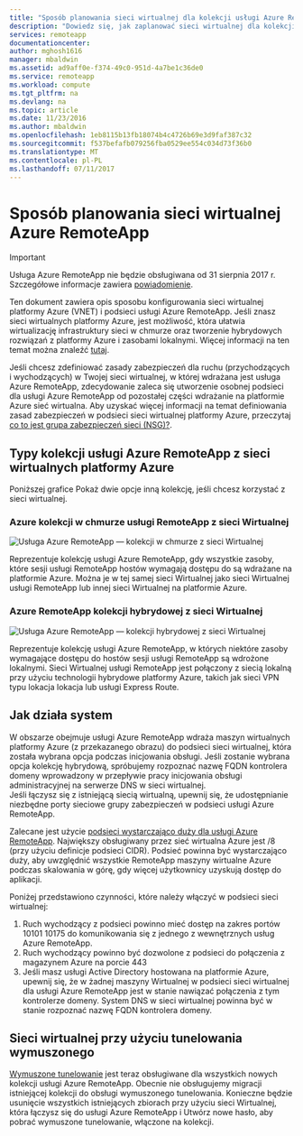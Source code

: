 ```yaml
---
title: "Sposób planowania sieci wirtualnej dla kolekcji usługi Azure RemoteApp | Dokumentacja firmy Microsoft"
description: "Dowiedz się, jak zaplanować sieci wirtualnej dla kolekcji usługi Azure RemoteApp."
services: remoteapp
documentationcenter: 
author: mghosh1616
manager: mbaldwin
ms.assetid: ad9aff0e-f374-49c0-951d-4a7be1c36de0
ms.service: remoteapp
ms.workload: compute
ms.tgt_pltfrm: na
ms.devlang: na
ms.topic: article
ms.date: 11/23/2016
ms.author: mbaldwin
ms.openlocfilehash: 1eb8115b13fb18074b4c4726b69e3d9faf387c32
ms.sourcegitcommit: f537befafb079256fba0529ee554c034d73f36b0
ms.translationtype: MT
ms.contentlocale: pl-PL
ms.lasthandoff: 07/11/2017
---
```

# <a name="how-to-plan-your-virtual-network-for-azure-remoteapp"></a>Sposób planowania sieci wirtualnej Azure RemoteApp
> [!IMPORTANT]
> Usługa Azure RemoteApp nie będzie obsługiwana od 31 sierpnia 2017 r. Szczegółowe informacje zawiera [powiadomienie](https://go.microsoft.com/fwlink/?linkid=821148).
> 
> 

Ten dokument zawiera opis sposobu konfigurowania sieci wirtualnej platformy Azure (VNET) i podsieci usługi Azure RemoteApp. Jeśli znasz sieci wirtualnych platformy Azure, jest możliwość, która ułatwia wirtualizację infrastruktury sieci w chmurze oraz tworzenie hybrydowych rozwiązań z platformy Azure i zasobami lokalnymi. Więcej informacji na ten temat można znaleźć [tutaj](../virtual-network/virtual-networks-overview.md).

Jeśli chcesz zdefiniować zasady zabezpieczeń dla ruchu (przychodzących i wychodzących) w Twojej sieci wirtualnej, w której wdrażana jest usługa Azure RemoteApp, zdecydowanie zaleca się utworzenie osobnej podsieci dla usługi Azure RemoteApp od pozostałej części wdrażanie na platformie Azure sieć wirtualna. Aby uzyskać więcej informacji na temat definiowania zasad zabezpieczeń w podsieci sieci wirtualnej platformy Azure, przeczytaj [co to jest grupa zabezpieczeń sieci (NSG)?](../virtual-network/virtual-networks-nsg.md).

## <a name="types-of-azure-remoteapp-collections-with-azure-virtual-networks"></a>Typy kolekcji usługi Azure RemoteApp z sieci wirtualnych platformy Azure
Poniższej grafice Pokaż dwie opcje inną kolekcję, jeśli chcesz korzystać z sieci wirtualnej.

### <a name="azure-remoteapp-cloud-collection-with-vnet"></a>Azure kolekcji w chmurze usługi RemoteApp z sieci Wirtualnej
 ![Usługa Azure RemoteApp — kolekcji w chmurze z sieci Wirtualnej](./media/remoteapp-planvpn/ra-cloudvpn.png)

Reprezentuje kolekcję usługi Azure RemoteApp, gdy wszystkie zasoby, które sesji usługi RemoteApp hostów wymagają dostępu do są wdrażane na platformie Azure. Można je w tej samej sieci Wirtualnej jako sieci Wirtualnej usługi RemoteApp lub innej sieci Wirtualnej na platformie Azure.

### <a name="azure-remoteapp-hybrid-collection-with-vnet"></a>Azure RemoteApp kolekcji hybrydowej z sieci Wirtualnej
![Usługa Azure RemoteApp — kolekcji hybrydowej z sieci Wirtualnej](./media/remoteapp-planvpn/ra-hybridvpn.png)

Reprezentuje kolekcję usługi Azure RemoteApp, w których niektóre zasoby wymagające dostępu do hostów sesji usługi RemoteApp są wdrożone lokalnymi. Sieci Wirtualnej usługi RemoteApp jest połączony z siecią lokalną przy użyciu technologii hybrydowe platformy Azure, takich jak sieci VPN typu lokacja lokacja lub usługi Express Route.

## <a name="how-the-system-works"></a>Jak działa system
W obszarze obejmuje usługi Azure RemoteApp wdraża maszyn wirtualnych platformy Azure (z przekazanego obrazu) do podsieci sieci wirtualnej, która została wybrana opcja podczas inicjowania obsługi. Jeśli zostanie wybrana opcja kolekcję hybrydową, spróbujemy rozpoznać nazwę FQDN kontrolera domeny wprowadzony w przepływie pracy inicjowania obsługi administracyjnej na serwerze DNS w sieci wirtualnej.  
Jeśli łączysz się z istniejącą siecią wirtualną, upewnij się, że udostępnianie niezbędne porty sieciowe grupy zabezpieczeń w podsieci usługi Azure RemoteApp. 

Zalecane jest użycie [podsieci wystarczająco duży dla usługi Azure RemoteApp](remoteapp-vnetsizing.md). Największy obsługiwany przez sieć wirtualna Azure jest /8 (przy użyciu definicje podsieci CIDR). Podsieć powinna być wystarczająco duży, aby uwzględnić wszystkie RemoteApp maszyny wirtualne Azure podczas skalowania w górę, gdy więcej użytkownicy uzyskują dostęp do aplikacji. 

Poniżej przedstawiono czynności, które należy włączyć w podsieci sieci wirtualnej: 

1. Ruch wychodzący z podsieci powinno mieć dostęp na zakres portów 10101 10175 do komunikowania się z jednego z wewnętrznych usług Azure RemoteApp.
2. Ruch wychodzący powinno być dozwolone z podsieci do połączenia z magazynem Azure na porcie 443
3. Jeśli masz usługi Active Directory hostowana na platformie Azure, upewnij się, że w żadnej maszyny Wirtualnej w podsieci sieci wirtualnej dla usługi Azure RemoteApp jest w stanie nawiązać połączenia z tym kontrolerze domeny. System DNS w sieci wirtualnej powinna być w stanie rozpoznać nazwę FQDN kontrolera domeny.

## <a name="virtual-network-with-forced-tunneling"></a>Sieci wirtualnej przy użyciu tunelowania wymuszonego
[Wymuszone tunelowanie](../vpn-gateway/vpn-gateway-about-forced-tunneling.md) jest teraz obsługiwane dla wszystkich nowych kolekcji usługi Azure RemoteApp. Obecnie nie obsługujemy migracji istniejącej kolekcji do obsługi wymuszonego tunelowania.  Konieczne będzie usunięcie wszystkich istniejących zbiorach przy użyciu sieci Wirtualnej, która łączysz się do usługi Azure RemoteApp i Utwórz nowe hasło, aby pobrać wymuszone tunelowanie, włączone na kolekcji. 

